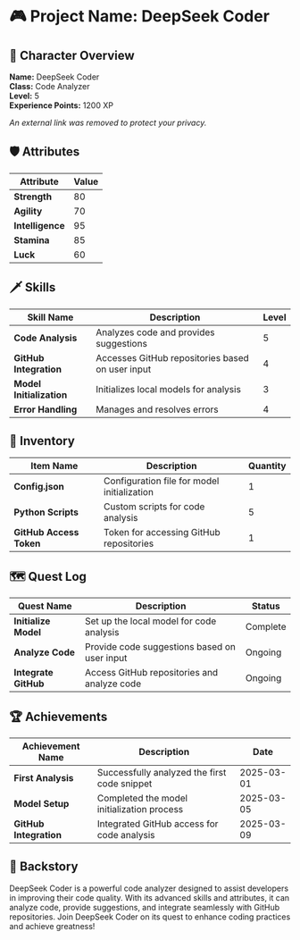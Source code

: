 # 🎮 Project Name: DeepSeek Coder

## 🧙 Character Overview
**Name:** DeepSeek Coder  
**Class:** Code Analyzer  
**Level:** 5  
**Experience Points:** 1200 XP  

*An external link was removed to protect your privacy.*  <!-- Replace with your image URL -->

## 🛡️ Attributes
| Attribute       | Value       |
|-----------------|-------------|
| **Strength**    | 80          |
| **Agility**     | 70          |
| **Intelligence**| 95          |
| **Stamina**     | 85          |
| **Luck**        | 60          |

## 🗡️ Skills
| Skill Name              | Description                                      | Level |
|-------------------------|--------------------------------------------------|-------|
| **Code Analysis**       | Analyzes code and provides suggestions           | 5     |
| **GitHub Integration**  | Accesses GitHub repositories based on user input | 4     |
| **Model Initialization**| Initializes local models for analysis            | 3     |
| **Error Handling**      | Manages and resolves errors                      | 4     |

## 🧩 Inventory
| Item Name               | Description                                      | Quantity |
|-------------------------|--------------------------------------------------|----------|
| **Config.json**         | Configuration file for model initialization      | 1        |
| **Python Scripts**      | Custom scripts for code analysis                 | 5        |
| **GitHub Access Token** | Token for accessing GitHub repositories          | 1        |

## 🗺️ Quest Log
| Quest Name              | Description                                      | Status   |
|-------------------------|--------------------------------------------------|----------|
| **Initialize Model**    | Set up the local model for code analysis         | Complete |
| **Analyze Code**        | Provide code suggestions based on user input     | Ongoing  |
| **Integrate GitHub**    | Access GitHub repositories and analyze code      | Ongoing  |

## 🏆 Achievements
| Achievement Name        | Description                                      | Date     |
|-------------------------|--------------------------------------------------|----------|
| **First Analysis**      | Successfully analyzed the first code snippet     | 2025-03-01|
| **Model Setup**         | Completed the model initialization process       | 2025-03-05|
| **GitHub Integration**  | Integrated GitHub access for code analysis       | 2025-03-09|

## 📜 Backstory
DeepSeek Coder is a powerful code analyzer designed to assist developers in improving their code quality. With its advanced skills and attributes, it can analyze code, provide suggestions, and integrate seamlessly with GitHub repositories. Join DeepSeek Coder on its quest to enhance coding practices and achieve greatness!
